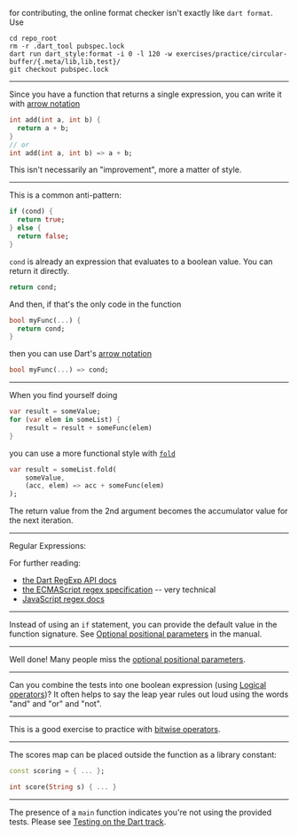 for contributing, the online format checker isn't exactly like `dart format`.
Use
```
cd repo_root
rm -r .dart_tool pubspec.lock
dart run dart_style:format -i 0 -l 120 -w exercises/practice/circular-buffer/{.meta/lib,lib,test}/
git checkout pubspec.lock
```

---

Since you have a function that returns a single expression, you can write it with [arrow notation](https://dart.dev/language/functions)
```dart
int add(int a, int b) {
  return a + b;
}
// or
int add(int a, int b) => a + b;
```

This isn't necessarily an "improvement", more a matter of style.

---

This is a common anti-pattern:
```dart
if (cond) {
  return true;
} else {
  return false;
}
```
`cond` is already an expression that evaluates to a boolean value. You can return it directly.
```dart
return cond;
```

And then, if that's the only code in the function
```dart
bool myFunc(...) {
  return cond;
}
```
<!--
then you can use Dart's [arrow notation](https://dart.dev/language/functions)
-->
then you can use Dart's [arrow notation](https://dart.dev/resources/dart-cheatsheet#arrow-syntax)
```dart
bool myFunc(...) => cond;
```

---

When you find yourself doing
```dart
var result = someValue;
for (var elem in someList) {
    result = result + someFunc(elem)
}
```

you can use a more functional style with [`fold`](https://api.dart.dev/stable/3.5.0/dart-core/Iterable/fold.html)
```dart
var result = someList.fold(
    someValue,
    (acc, elem) => acc + someFunc(elem)
);
```
The return value from the 2nd argument becomes the accumulator value for the next iteration.

---

Regular Expressions:

For further reading:
* [the Dart RegExp API docs](https://api.dart.dev/stable/3.5.3/dart-core/RegExp-class.html)
* [the ECMAScript regex specification](https://262.ecma-international.org/9.0/#sec-regexp-regular-expression-objects) -- very technical
* [JavaScript regex docs](https://developer.mozilla.org/en-US/docs/Web/JavaScript/Reference/Regular_expressions)

---

<!-- two-fer -->

Instead of using an `if` statement, you can provide the default value in the function signature.
See [Optional positional parameters](https://dart.dev/language/functions#optional-positional-parameters) in the manual.
<!--
See [Optional positional parameters](https://dart.dev/resources/dart-cheatsheet#optional-positional-parameters) in the Dart cheatsheet.
-->

---

Well done! Many people miss the [optional positional parameters](https://dart.dev/language/functions#optional-positional-parameters).

---

<!-- leap -->

Can you combine the tests into one boolean expression (using [Logical operators](https://dart.dev/language/operators#logical-operators))?
It often helps to say the leap year rules out loud using the words "and" and "or" and "not".

---

<!-- eliuds-eggs -->

This is a good exercise to practice with [bitwise operators](https://dart.dev/language/operators#bitwise-and-shift-operators).

---

<!-- scrabble -->

The scores map can be placed outside the function as a library constant:

```dart
const scoring = { ... };

int score(String s) { ... }
```

---

<!-- main -->

The presence of a `main` function indicates you're not using the provided tests.
Please see [Testing on the Dart track](https://exercism.org/docs/tracks/dart/tests).

